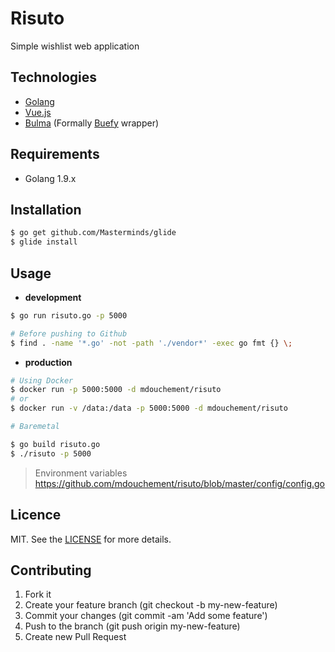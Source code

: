 # Risuto

Simple wishlist web application

## Technologies

- [Golang](https://golang.org/)
- [Vue.js](https://vuejs.org/)
- [Bulma](https://bulma.io/) (Formally [Buefy](https://buefy.github.io) wrapper)

## Requirements

- Golang 1.9.x

## Installation

```bash
$ go get github.com/Masterminds/glide
$ glide install
```

## Usage

- **development**

```bash
$ go run risuto.go -p 5000

# Before pushing to Github
$ find . -name '*.go' -not -path './vendor*' -exec go fmt {} \;
```

- **production**

```bash
# Using Docker
$ docker run -p 5000:5000 -d mdouchement/risuto
# or
$ docker run -v /data:/data -p 5000:5000 -d mdouchement/risuto

# Baremetal

$ go build risuto.go
$ ./risuto -p 5000
```
> Environment variables https://github.com/mdouchement/risuto/blob/master/config/config.go


## Licence

MIT. See the [LICENSE](https://github.com/mdouchement/risuto/blob/master/LICENSE) for more details.

## Contributing

1. Fork it
2. Create your feature branch (git checkout -b my-new-feature)
3. Commit your changes (git commit -am 'Add some feature')
5. Push to the branch (git push origin my-new-feature)
6. Create new Pull Request
